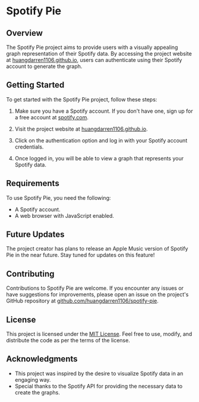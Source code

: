 # Spotify Pie

## Overview
The Spotify Pie project aims to provide users with a visually appealing graph representation of their Spotify data. By accessing the project website at [huangdarren1106.github.io](https://huangdarren1106.github.io), users can authenticate using their Spotify account to generate the graph.

## Getting Started
To get started with the Spotify Pie project, follow these steps:

1. Make sure you have a Spotify account. If you don't have one, sign up for a free account at [spotify.com](https://www.spotify.com).

2. Visit the project website at [huangdarren1106.github.io](https://huangdarren1106.github.io).

3. Click on the authentication option and log in with your Spotify account credentials.

4. Once logged in, you will be able to view a graph that represents your Spotify data.

## Requirements
To use Spotify Pie, you need the following:

- A Spotify account.
- A web browser with JavaScript enabled.

## Future Updates
The project creator has plans to release an Apple Music version of Spotify Pie in the near future. Stay tuned for updates on this feature!

## Contributing
Contributions to Spotify Pie are welcome. If you encounter any issues or have suggestions for improvements, please open an issue on the project's GitHub repository at [github.com/huangdarren1106/spotify-pie](https://github.com/huangdarren1106/spotify-pie/issues).

## License
This project is licensed under the [MIT License](LICENSE.txt). Feel free to use, modify, and distribute the code as per the terms of the license.

## Acknowledgments
- This project was inspired by the desire to visualize Spotify data in an engaging way.
- Special thanks to the Spotify API for providing the necessary data to create the graphs.

